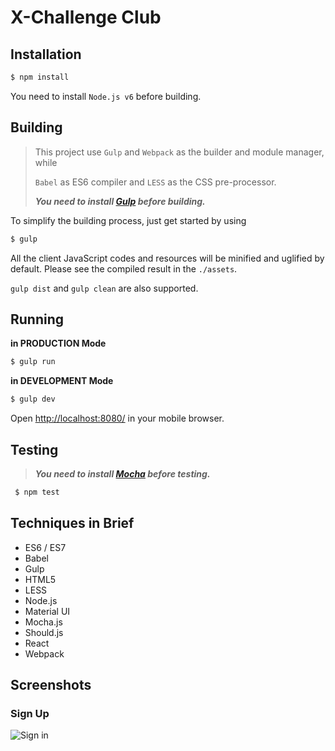 # X-Challenge Club



## Installation
```sh
$ npm install
```

You need to install `Node.js v6` before building.



## Building
> This project use `Gulp` and `Webpack` as the builder and module manager, while
>
> `Babel` as ES6 compiler and `LESS` as the CSS pre-processor.
>
> ***You need to install [Gulp](http://gulpjs.com/) before building.***

To simplify the building process, just get started by using
```sh
$ gulp
```
All the client JavaScript codes and resources will be minified and uglified
by default. Please see the compiled result in the `./assets`.

`gulp dist` and `gulp clean` are also supported.



## Running

**in PRODUCTION Mode**

```sh
$ gulp run
```

**in DEVELOPMENT Mode**

```sh
$ gulp dev
```
 Open [http://localhost:8080/](http://localhost:8080/) in your mobile browser.



 ## Testing
> ***You need to install [Mocha](https://mochajs.org/) before testing.***
```sh
 $ npm test
```




## Techniques in Brief
* ES6 / ES7
* Babel
* Gulp
* HTML5
* LESS
* Node.js
* Material UI
* Mocha.js
* Should.js
* React
* Webpack


## Screenshots
### Sign Up
![Sign in](https://cloud.githubusercontent.com/assets/1003147/17457786/3e325fee-5c34-11e6-942e-0ce001a5b359.png)
